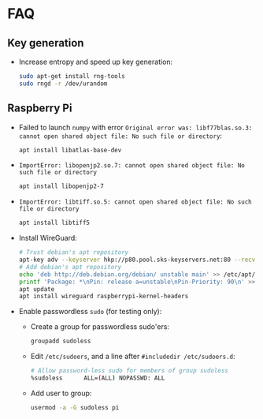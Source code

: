 # FAQ

## Key generation

- Increase entropy and speed up key generation:

  ```sh
  sudo apt-get install rng-tools
  sudo rngd -r /dev/urandom
  ```

## Raspberry Pi

- Failed to launch `numpy` with error `Original error was: libf77blas.so.3: cannot open shared object file: No such file or directory`:

  ```sh
  apt install libatlas-base-dev
  ```

- `ImportError: libopenjp2.so.7: cannot open shared object file: No such file or directory`

  ```sh
  apt install libopenjp2-7
  ```

- `ImportError: libtiff.so.5: cannot open shared object file: No such file or directory`

  ```sh
  apt install libtiff5
  ```

- Install WireGuard:

  ```sh
  # Trust debian's apt repository
  apt-key adv --keyserver hkp://p80.pool.sks-keyservers.net:80 --recv-keys 04EE7237B7D453EC 648ACFD622F3D138
  # Add debian's apt repository
  echo 'deb http://deb.debian.org/debian/ unstable main' >> /etc/apt/sources.list.d/unstable.list
  printf 'Package: *\nPin: release a=unstable\nPin-Priority: 90\n' >> /etc/apt/preferences.d/limit-unstable
  apt update
  apt install wireguard raspberrypi-kernel-headers
  ```

- Enable passwordless `sudo` (for testing only):

  - Create a group for passwordless sudo'ers:

    ```sh
    groupadd sudoless
    ```

  - Edit `/etc/sudoers`, and a line after `#includedir /etc/sudoers.d`:

    ```sh
    # Allow password-less sudo for members of group sudoless
    %sudoless      ALL=(ALL) NOPASSWD: ALL
    ```

  - Add user to group:

    ```sh
    usermod -a -G sudoless pi
    ```
